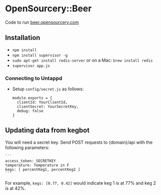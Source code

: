# OpenSourcery::Beer

Code to run [beer.opensourcery.com](http://beer.opensourcery.com)

## Installation

 * `npm install`
 * `npm install supervisor -g`
 * `sudo apt-get install redis-server` or on a Mac: `brew install redis`
 * `supervisor app.js`

### Connecting to Untappd

 * Setup `config/secret.js` as follows:
   ```
   module.exports = {
     clientId: YourClientId,
     clientSecret: YourSecretKey,
     debug: false
   }
   ```

## Updating data from kegbot

  You will need a secret key. Send POST requests to {domain}/api with
  the following parameters:

    ```
    access_token: SECRETKEY
    temperature: Temperature in F
    kegs: [ percentKeg1, percentKeg2 ]
    ```

  For example, `kegs: [0.77, 0.42]` would indicate keg 1 is at 77% and keg 2 is at 42%.
